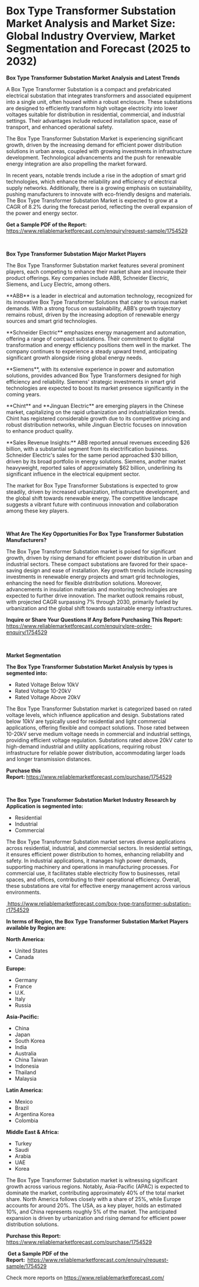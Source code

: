 <p><h1>Box Type Transformer Substation Market Analysis and Market Size: Global Industry Overview, Market Segmentation and Forecast (2025 to 2032)</h1></p><p><strong>Box Type Transformer Substation Market Analysis and Latest Trends</strong></p>
<p><p>A Box Type Transformer Substation is a compact and prefabricated electrical substation that integrates transformers and associated equipment into a single unit, often housed within a robust enclosure. These substations are designed to efficiently transform high voltage electricity into lower voltages suitable for distribution in residential, commercial, and industrial settings. Their advantages include reduced installation space, ease of transport, and enhanced operational safety.</p><p>The Box Type Transformer Substation Market is experiencing significant growth, driven by the increasing demand for efficient power distribution solutions in urban areas, coupled with growing investments in infrastructure development. Technological advancements and the push for renewable energy integration are also propelling the market forward. </p><p>In recent years, notable trends include a rise in the adoption of smart grid technologies, which enhance the reliability and efficiency of electrical supply networks. Additionally, there is a growing emphasis on sustainability, pushing manufacturers to innovate with eco-friendly designs and materials. The Box Type Transformer Substation Market is expected to grow at a CAGR of 8.2% during the forecast period, reflecting the overall expansion of the power and energy sector.</p></p>
<p><strong>Get a Sample PDF of the Report:&nbsp;</strong> <a href="https://www.reliablemarketforecast.com/enquiry/request-sample/1754529?utm_campaign=1720&utm_medium=2&utm_source=Github&utm_content=ia&utm_term=13022025&utm_id=box-type-transformer-substation">https://www.reliablemarketforecast.com/enquiry/request-sample/1754529</a></p>
<p>&nbsp;</p>
<p><strong>Box Type Transformer Substation Major Market Players</strong></p>
<p><p>The Box Type Transformer Substation market features several prominent players, each competing to enhance their market share and innovate their product offerings. Key companies include ABB, Schneider Electric, Siemens, and Lucy Electric, among others.</p><p>**ABB** is a leader in electrical and automation technology, recognized for its innovative Box Type Transformer Solutions that cater to various market demands. With a strong focus on sustainability, ABB’s growth trajectory remains robust, driven by the increasing adoption of renewable energy sources and smart grid technologies. </p><p>**Schneider Electric** emphasizes energy management and automation, offering a range of compact substations. Their commitment to digital transformation and energy efficiency positions them well in the market. The company continues to experience a steady upward trend, anticipating significant growth alongside rising global energy needs.</p><p>**Siemens**, with its extensive experience in power and automation solutions, provides advanced Box Type Transformers designed for high efficiency and reliability. Siemens' strategic investments in smart grid technologies are expected to boost its market presence significantly in the coming years.</p><p>**Chint** and **Jinguan Electric** are emerging players in the Chinese market, capitalizing on the rapid urbanization and industrialization trends. Chint has registered considerable growth due to its competitive pricing and robust distribution networks, while Jinguan Electric focuses on innovation to enhance product quality.</p><p>**Sales Revenue Insights:** ABB reported annual revenues exceeding $26 billion, with a substantial segment from its electrification business. Schneider Electric's sales for the same period approached $30 billion, driven by its broad portfolio in energy solutions. Siemens, another market heavyweight, reported sales of approximately $62 billion, underlining its significant influence in the electrical equipment sector.</p><p>The market for Box Type Transformer Substations is expected to grow steadily, driven by increased urbanization, infrastructure development, and the global shift towards renewable energy. The competitive landscape suggests a vibrant future with continuous innovation and collaboration among these key players.</p></p>
<p>&nbsp;</p>
<p><strong>What Are The Key Opportunities For Box Type Transformer Substation Manufacturers?</strong></p>
<p><p>The Box Type Transformer Substation market is poised for significant growth, driven by rising demand for efficient power distribution in urban and industrial sectors. These compact substations are favored for their space-saving design and ease of installation. Key growth trends include increasing investments in renewable energy projects and smart grid technologies, enhancing the need for flexible distribution solutions. Moreover, advancements in insulation materials and monitoring technologies are expected to further drive innovation. The market outlook remains robust, with projected CAGR surpassing 7% through 2030, primarily fueled by urbanization and the global shift towards sustainable energy infrastructures.</p></p>
<p><strong>Inquire or Share Your Questions If Any Before Purchasing This Report:</strong> <a href="https://www.reliablemarketforecast.com/enquiry/pre-order-enquiry/1754529?utm_campaign=1720&utm_medium=2&utm_source=Github&utm_content=ia&utm_term=13022025&utm_id=box-type-transformer-substation">https://www.reliablemarketforecast.com/enquiry/pre-order-enquiry/1754529</a></p>
<p>&nbsp;</p>
<p><strong>Market Segmentation</strong></p>
<p><strong>The Box Type Transformer Substation Market Analysis by types is segmented into:</strong></p>
<p><ul><li>Rated Voltage Below 10kV</li><li>Rated Voltage 10-20kV</li><li>Rated Voltage Above 20kV</li></ul></p>
<p><p>The Box Type Transformer Substation market is categorized based on rated voltage levels, which influence application and design. Substations rated below 10kV are typically used for residential and light commercial applications, offering flexible and compact solutions. Those rated between 10-20kV serve medium voltage needs in commercial and industrial settings, providing efficient voltage regulation. Substations rated above 20kV cater to high-demand industrial and utility applications, requiring robust infrastructure for reliable power distribution, accommodating larger loads and longer transmission distances.</p></p>
<p><strong>Purchase this Report:&nbsp;</strong><a href="https://www.reliablemarketforecast.com/purchase/1754529?utm_campaign=1720&utm_medium=2&utm_source=Github&utm_content=ia&utm_term=13022025&utm_id=box-type-transformer-substation">https://www.reliablemarketforecast.com/purchase/1754529</a></p>
<p>&nbsp;</p>
<p><strong>The Box Type Transformer Substation Market Industry Research by Application is segmented into:</strong></p>
<p><ul><li>Residential</li><li>Industrial</li><li>Commercial</li></ul></p>
<p><p>The Box Type Transformer Substation market serves diverse applications across residential, industrial, and commercial sectors. In residential settings, it ensures efficient power distribution to homes, enhancing reliability and safety. In industrial applications, it manages high power demands, supporting machinery and operations in manufacturing processes. For commercial use, it facilitates stable electricity flow to businesses, retail spaces, and offices, contributing to their operational efficiency. Overall, these substations are vital for effective energy management across various environments.</p></p>
<p><a href="https://www.reliablemarketforecast.com/box-type-transformer-substation-r1754529?utm_campaign=1720&utm_medium=2&utm_source=Github&utm_content=ia&utm_term=13022025&utm_id=box-type-transformer-substation">&nbsp;https://www.reliablemarketforecast.com/box-type-transformer-substation-r1754529</a></p>
<p><strong>In terms of Region, the Box Type Transformer Substation Market Players available by Region are:</strong></p>
<p>
    <p> <strong> North America: </strong>
        <ul>
            <li>United States</li>
            <li>Canada</li>
        </ul>
        </p> 
    <p> <strong> Europe: </strong>
        <ul>
            <li>Germany</li>
            <li>France</li>
            <li>U.K.</li>
            <li>Italy</li>
            <li>Russia</li>
        </ul>
        </p> 
    <p> <strong> Asia-Pacific: </strong>
        <ul>
            <li>China</li>
            <li>Japan</li>
            <li>South Korea</li>
            <li>India</li>
            <li>Australia</li>
            <li>China Taiwan</li>
            <li>Indonesia</li>
            <li>Thailand</li>
            <li>Malaysia</li>
        </ul>
        </p> 
    <p> <strong> Latin America: </strong>
        <ul>
            <li>Mexico</li>
            <li>Brazil</li>
            <li>Argentina Korea</li>
            <li>Colombia</li>
        </ul>
        </p> 
    <p> <strong> Middle East & Africa: </strong>
        <ul>
            <li>Turkey</li>
            <li>Saudi</li>
            <li>Arabia</li>
            <li>UAE</li>
            <li>Korea</li>
        </ul>
    </p>
    </p>
<p><p>The Box Type Transformer Substation market is witnessing significant growth across various regions. Notably, Asia-Pacific (APAC) is expected to dominate the market, contributing approximately 40% of the total market share. North America follows closely with a share of 25%, while Europe accounts for around 20%. The USA, as a key player, holds an estimated 10%, and China represents roughly 5% of the market. The anticipated expansion is driven by urbanization and rising demand for efficient power distribution solutions.</p></p>
<p><strong>Purchase this Report: </strong><a href="https://www.reliablemarketforecast.com/purchase/1754529?utm_campaign=1720&utm_medium=2&utm_source=Github&utm_content=ia&utm_term=13022025&utm_id=box-type-transformer-substation">https://www.reliablemarketforecast.com/purchase/1754529</a></p>
<p>&nbsp;<strong>Get a Sample PDF of the Report:&nbsp;&nbsp;</strong><a href="https://www.reliablemarketforecast.com/enquiry/request-sample/1754529?utm_campaign=1720&utm_medium=2&utm_source=Github&utm_content=ia&utm_term=13022025&utm_id=box-type-transformer-substation">https://www.reliablemarketforecast.com/enquiry/request-sample/1754529</a></p>
<p><strong></strong></p>
<p>Check more reports on <a href="https://www.reliablemarketforecast.com/?utm_campaign=1720&utm_medium=2&utm_source=Github&utm_content=ia&utm_term=13022025&utm_id=box-type-transformer-substation">https://www.reliablemarketforecast.com/</a></p>